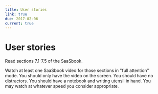```yaml
---
title: User stories
link: true
due: 2017-02-06
current: true
---
```

User stories
============

Read sections 7.1-7.5 of the SaaSbook.

Watch at least one SaaSbook video for those sections in "full attention"
mode.  You should only have the video on the screen.  You should have no
distractors.  You should have a notebook and writing utensil in hand.  You
may watch at whatever speed you consider appropriate.
